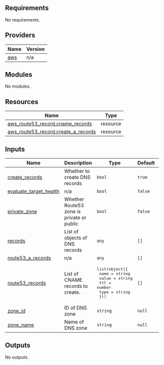 ## Requirements

No requirements.

## Providers

| Name | Version |
|------|---------|
| <a name="provider_aws"></a> [aws](#provider\_aws) | n/a |

## Modules

No modules.

## Resources

| Name | Type |
|------|------|
| [aws_route53_record.cname_records](https://registry.terraform.io/providers/hashicorp/aws/latest/docs/resources/route53_record) | resource |
| [aws_route53_record.create_a_records](https://registry.terraform.io/providers/hashicorp/aws/latest/docs/resources/route53_record) | resource |

## Inputs

| Name | Description | Type | Default | Required |
|------|-------------|------|---------|:--------:|
| <a name="input_create_records"></a> [create\_records](#input\_create\_records) | Whether to create DNS records | `bool` | `true` | no |
| <a name="input_evaluate_target_health"></a> [evaluate\_target\_health](#input\_evaluate\_target\_health) | n/a | `bool` | `false` | no |
| <a name="input_private_zone"></a> [private\_zone](#input\_private\_zone) | Whether Route53 zone is private or public | `bool` | `false` | no |
| <a name="input_records"></a> [records](#input\_records) | List of objects of DNS records | `any` | `[]` | no |
| <a name="input_route53_a_records"></a> [route53\_a\_records](#input\_route53\_a\_records) | n/a | `any` | `[]` | no |
| <a name="input_route53_records"></a> [route53\_records](#input\_route53\_records) | List of CNAME records to create. | <pre>list(object({<br/>    name  = string<br/>    value = string<br/>    ttl   = number<br/>    type = string<br/>  }))</pre> | `[]` | no |
| <a name="input_zone_id"></a> [zone\_id](#input\_zone\_id) | ID of DNS zone | `string` | `null` | no |
| <a name="input_zone_name"></a> [zone\_name](#input\_zone\_name) | Name of DNS zone | `string` | `null` | no |

## Outputs

No outputs.
